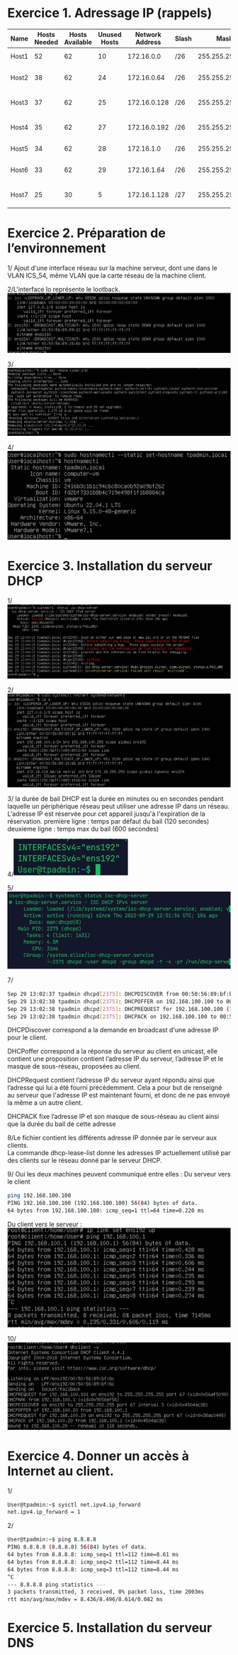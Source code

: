 # Exercice 1. Adressage IP (rappels)
| Name  | Hosts Needed | Hosts Available | Unused Hosts | Network Address | Slash | Mask            | Usable Range                | Broadcast    |
|-------|--------------|-----------------|--------------|-----------------|-------|-----------------|-----------------------------|--------------|
| Host1 | 52           | 62              | 10           | 172.16.0.0      | /26   | 255.255.255.192 | 172.16.0.1 - 172.16.0.62    | 172.16.0.63  |
| Host2 | 38           | 62              | 24           | 172.16.0.64     | /26   | 255.255.255.192 | 172.16.0.65 - 172.16.0.126  | 172.16.0.127 |
| Host3 | 37           | 62              | 25           | 172.16.0.128    | /26   | 255.255.255.192 | 172.16.0.129 - 172.16.0.190 | 172.16.0.191 |
| Host4 | 35           | 62              | 27           | 172.16.0.192    | /26   | 255.255.255.192 | 172.16.0.193 - 172.16.0.254 | 172.16.0.255 |
| Host5 | 34           | 62              | 28           | 172.16.1.0      | /26   | 255.255.255.192 | 172.16.1.1 - 172.16.1.62    | 172.16.1.63  |
| Host6 | 33           | 62              | 29           | 172.16.1.64     | /26   | 255.255.255.192 | 172.16.1.65 - 172.16.1.126  | 172.16.1.127 |
| Host7 | 25           | 30              | 5            | 172.16.1.128    | /27   | 255.255.255.224 | 172.16.1.129 - 172.16.1.158 | 172.16.1.159 |

# Exercice 2. Préparation de l’environnement
1/ Ajout d'une interface réseau sur la machine serveur, dont une dans le VLAN ICS_54, même VLAN que la carte réseau de la machine client.  

2/L'interface lo représente le lootback.
![lo](Capture%20d’écran%202022-09-29%20134334.jpg)

3/![désinstall](Capture%20d’écran%202022-09-29%20134609.jpg)

4/![hostname](Capture%20d’écran%202022-09-29%20135249.jpg)


# Exercice 3. Installation du serveur DHCP
1/ ![isc](Capture%20d’écran%202022-09-29%20140649.jpg)

2/ ![ipfixe](Capture%20d’écran%202022-09-29%20143723.jpg)

3/
la durée de bail DHCP est la durée en minutes ou en secondes pendant laquelle un périphérique réseau peut utiliser une adresse IP dans un réseau. L'adresse IP est réservée pour cet appareil jusqu'à l'expiration de la réservation.
première ligne : temps par défaut du bail (120 secondes)
deuxieme ligne : temps max du bail (600 secondes)

4/![écoute](Capture%20d’écran%202022-09-29%20145023.jpg)

5/![service](Capture%20d’écran%202022-09-29%20145157.jpg)

7/
```bash
Sep 29 13:02:37 tpadmin dhcpd[2375]: DHCPDISCOVER from 00:50:56:89:bf:bc via ens192
Sep 29 13:02:38 tpadmin dhcpd[2375]: DHCPOFFER on 192.168.100.100 to 00:50:56:89:bf:bc via ens192
Sep 29 13:02:38 tpadmin dhcpd[2375]: DHCPREQUEST for 192.168.100.100 (192.168.100.1) from 00:50:56:89:bf:bc via ens192
Sep 29 13:02:38 tpadmin dhcpd[2375]: DHCPACK on 192.168.100.100 to 00:50:56:89:bf:bc via ens192
```
DHCPDiscover correspond a la demande en broadcast d'une adresse IP pour le client.  

DHCPoffer correspond a la réponse du serveur au client en unicast,  elle contient une proposition contient l’adresse IP du serveur, l’adresse IP et le masque de sous-réseau, proposées au client.  

DHCPRequest contient l’adresse IP du serveur ayant répondu ainsi que l’adresse qui lui a été fourni précédemment. Cela a pour but de renseigné au serveur que l'adresse IP est maintenant fourni, et donc de ne pas envoyé la même a un autre client.  

DHCPACK fixe l’adresse IP et son masque de sous-réseau au client ainsi que la durée du bail de cette adresse

8/Le fichier contient les différents adresse IP donnée par le serveur aux clients.  
La commande dhcp-lease-list donne les adresses IP actuellement utilisé par des clients sur le réseau donné par le serveur DHCP.

9/ Oui les deux machines peuvent communiqué entre elles :
Du serveur vers le client
```bash
ping 192.168.100.100
PING 192.168.100.100 (192.168.100.100) 56(84) bytes of data.
64 bytes from 192.168.100.100: icmp_seq=1 ttl=64 time=0.220 ms
```

Du client vers le serveur :
![ping](Capture%20d’écran%202022-09-29%20151714.jpg)

10/![](Capture%20d’écran%202022-09-29%20152150.jpg)

# Exercice 4. Donner un accès à Internet au client.

1/
```bash
User@tpadmin:~$ sysctl net.ipv4.ip_forward
net.ipv4.ip_forward = 1
```

2/ 
```bash
User@tpadmin:~$ ping 8.8.8.8
PING 8.8.8.8 (8.8.8.8) 56(84) bytes of data.
64 bytes from 8.8.8.8: icmp_seq=1 ttl=112 time=8.61 ms
64 bytes from 8.8.8.8: icmp_seq=2 ttl=112 time=8.44 ms
64 bytes from 8.8.8.8: icmp_seq=3 ttl=112 time=8.44 ms
^C
--- 8.8.8.8 ping statistics ---
3 packets transmitted, 3 received, 0% packet loss, time 2003ms
rtt min/avg/max/mdev = 8.436/8.496/8.614/0.082 ms
```

# Exercice 5. Installation du serveur DNS


